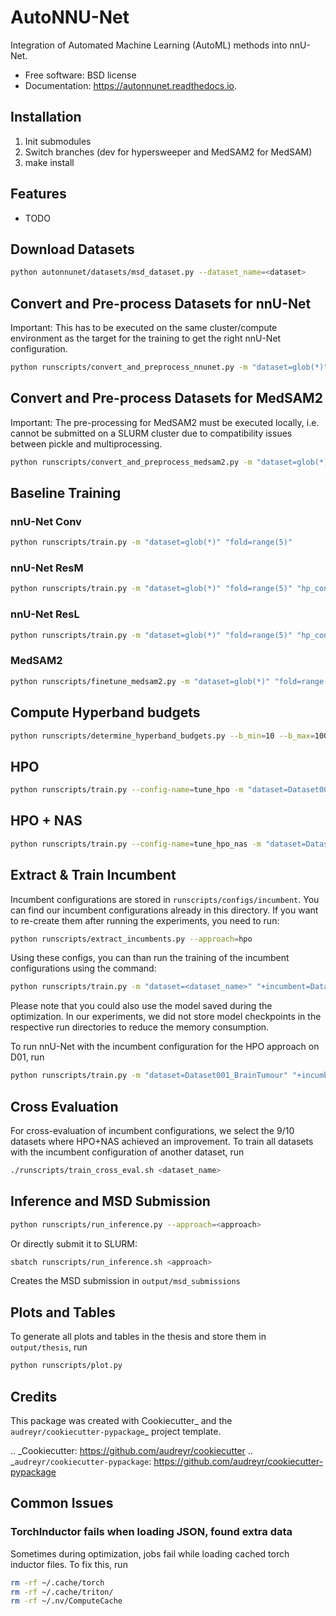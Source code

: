 # AutoNNU-Net

Integration of Automated Machine Learning (AutoML) methods into nnU-Net.

- Free software: BSD license
- Documentation: https://autonnunet.readthedocs.io.

## Installation

1. Init submodules
2. Switch branches (dev for hypersweeper and MedSAM2 for MedSAM)
3. make install

## Features

- TODO

## Download Datasets
```bash
python autonnunet/datasets/msd_dataset.py --dataset_name=<dataset>
```

## Convert and Pre-process Datasets for nnU-Net

Important: This has to be executed on the same cluster/compute environment as the target for the training to get the right nnU-Net configuration.

```bash
python runscripts/convert_and_preprocess_nnunet.py -m "dataset=glob(*)"
```

## Convert and Pre-process Datasets for MedSAM2

Important: The pre-processing for MedSAM2 must be executed locally, i.e. cannot be submitted on a SLURM cluster due to compatibility issues between pickle and multiprocessing.

```bash
python runscripts/convert_and_preprocess_medsam2.py -m "dataset=glob(*)"
```

## Baseline Training

### nnU-Net Conv
```bash
python runscripts/train.py -m "dataset=glob(*)" "fold=range(5)"
```

### nnU-Net ResM
```bash
python runscripts/train.py -m "dataset=glob(*)" "fold=range(5)" "hp_config.encoder_type=ResidualEncoderM"
```

### nnU-Net ResL
```bash
python runscripts/train.py -m "dataset=glob(*)" "fold=range(5)" "hp_config.encoder_type=ResidualEncoderL"
```

### MedSAM2
```bash
python runscripts/finetune_medsam2.py -m "dataset=glob(*)" "fold=range(5)"
```

## Compute Hyperband budgets

```bash
python runscripts/determine_hyperband_budgets.py --b_min=10 --b_max=1000 --eta=3
```

## HPO

```bash
python runscripts/train.py --config-name=tune_hpo -m "dataset=Dataset001_BrainTumour"
```

## HPO + NAS

```bash
python runscripts/train.py --config-name=tune_hpo_nas -m "dataset=Dataset001_BrainTumour"
```

## Extract & Train Incumbent

Incumbent configurations are stored in `runscripts/configs/incumbent`. You can find our incumbent configurations already in this directory.
If you want to re-create them after running the experiments, you need to run:
```bash
python runscripts/extract_incumbents.py --approach=hpo
```

Using these configs, you can than run the training of the incumbent configurations using the command:
```bash
python runscripts/train.py -m "dataset=<dataset_name>" "+incumbent=Dataset001_BrainTumour_<approach>" "fold=range(5)" "pipeline.remove_validation_files=False"
```
Please note that you could also use the model saved during the optimization. 
In our experiments, we did not store model checkpoints in the respective run directories to reduce the memory consumption.

To run nnU-Net with the incumbent configuration for the HPO approach on D01, run
```bash
python runscripts/train.py -m "dataset=Dataset001_BrainTumour" "+incumbent=Dataset001_BrainTumour_hpo" "fold=range(5)"
```

## Cross Evaluation
For cross-evaluation of incumbent configurations, we select the 9/10 datasets where HPO+NAS achieved an improvement.
To train all datasets with the incumbent configuration of another dataset, run
```bash
./runscripts/train_cross_eval.sh <dataset_name>
```



## Inference and MSD Submission

```bash
python runscripts/run_inference.py --approach=<approach>
```

Or directly submit it to SLURM:
```bash
sbatch runscripts/run_inference.sh <approach>
```

Creates the MSD submission in `output/msd_submissions`

## Plots and Tables

To generate all plots and tables in the thesis and store them in `output/thesis`, run
```bash
python runscripts/plot.py
```

## Credits

This package was created with Cookiecutter_ and the `audreyr/cookiecutter-pypackage`_ project template.

.. _Cookiecutter: https://github.com/audreyr/cookiecutter
.. _`audreyr/cookiecutter-pypackage`: https://github.com/audreyr/cookiecutter-pypackage

## Common Issues

### TorchInductor fails when loading JSON, found extra data
Sometimes during optimization, jobs fail while loading cached torch inductor files.
To fix this, run
```bash
rm -rf ~/.cache/torch
rm -rf ~/.cache/triton/
rm -rf ~/.nv/ComputeCache
```